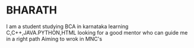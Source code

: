 # BHARATH
I am a student
studying BCA in karnataka
learning C,C++,JAVA.PYTHON,HTML
looking for a good mentor who can guide me in a right path
Aiming to wrok in MNC's 
